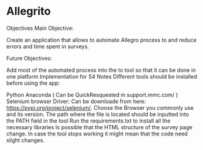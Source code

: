 # Allegrito

Objectives
Main Objective:

Create an application that allows to automate Allegro process to and reduce errors and time spent in surveys.


Future Objectives:

Add most of the automated process into the to tool so that it can be done in one platform
Implementation for S4
 Notes
Different tools should be installed before using the app:

Python Anaconda ( Can be QuickResquested in support.mmc.com/ )
Selenium browser Driver: Can be downloade from here: https://pypi.org/project/selenium/. Choose the Browser you commonly use and its version. The path where the file is located should be inputted into the PATH field in the tool
Run the requirements.txt to install all the necessary libraries
Is possible that the HTML structure of the survey page change. In case the tool stops working it might mean that the code need slight changes.
